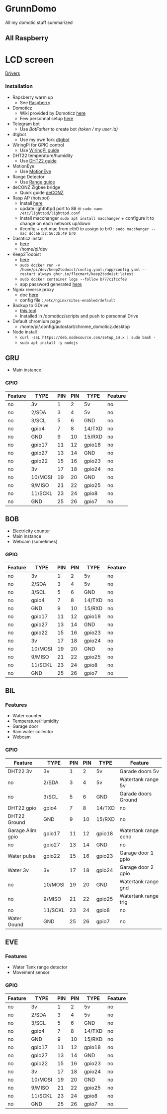 # GrunnDomo
All my domotic stuff summarized

## All Raspberry

# LCD screen
[Drivers](https://github.com/goodtft/LCD-show)

### Installation
* Rapsberry warm up
    * See [Raspberry](Raspberry.md)
* Domoticz  
    * Wiki provided by Domoticz [here](https://www.domoticz.com/wiki/Raspberry_Pi)
    * Few personnal setup [here](Domoticz.md)
* Telegram bot
    * Use *BotFather* to create bot _(token / my user id)_
* dtgbot
    * Use my own fork [dtgbot](https://github.com/Grunnpi/dtgbot)
* WiringPi for GPIO control
    * Use [WiringPi guide](WiringPi.md)
* DHT22 temperature/humidity
    * Use [DHT22 guide](DHT22.md)
* MotionEye
    * Use [MotionEye](MotionEye.md)
* Range Detector
    * Use [Range guide](RangeDetector.md)
* deCONZ Zigbee bridge
    * Quick guide [deCONZ](deCONZ.md)
* Rasp AP (hotspot)
    * Install [here](https://raspap.com/)
    * update lighthttpd port to 88 in `sudo nano /etc/lighttpd/lighttpd.conf`
    * install macchanger `sudo apt install macchanger` + configure it to change on each network up/down
    * ifconfig + get mac from eth0 to assign to br0 : `sudo macchanger --mac dc:a6:32:56:3b:49 br0`
* Dashticz install
    * [here](https://dashticz.readthedocs.io/en/master/gettingstarted/automaticinstall.html)
    * /home/pi/dev
* Keep2Todoist
    * [here](https://github.com/flecmart/keep2todoist)
    * `sudo docker run -v /home/pi/dev/keep2todoist/config.yaml:/app/config.yaml --restart always ghcr.io/flecmart/keep2todoist:latest`
    * `sudo docker container logs --follow b777c1fccfe8`
    * app password generated [here](https://myaccount.google.com/apppasswords)
* Ngnix reverse proxy
    * doc [here](https://github.com/DewGew/Domoticz-Google-Assistant/wiki/Nginx-reverse-proxy)
    * config file : `/etc/nginx/sites-enabled/default`
* Backup to GDrive
    * [this tool](https://github.com/bachvtuan/Backup-To-Google-Drive)
    * Installed in /domoticz/scripts and push to personnal Drive
* Default chromium page
   * /home/pi/.config/autostart/chrome_domoticz.desktop
* Node install
   * `curl -sSL https://deb.nodesource.com/setup_14.x | sudo bash -`
   * `sudo apt install -y nodejs`

## GRU
* Main instance

### GPIO

Feature|TYPE|PIN|PIN|TYPE|Feature
-------|----|---|---|----|-------
no|3v|1|2|5v|no
no|2/SDA|3|4|5v|no
no|3/SCL|5|6|GND|no
no|gpio4|7|8|14/TXD|no
no|GND|9|10|15/RXD|no
no|gpio17|11|12|gpio18|no
no|gpio27|13|14|GND|no
no|gpio22|15|16|gpio23|no
no|3v|17|18|gpio24|no
no|10/MOSI|19|20|GND|no
no|9/MISO|21|22|gpio25|no
no|11/SCKL|23|24|gpio8|no
no|GND|25|26|gpio7|no

## BOB
* Electricity counter
* Main instance
* Webcam (sometimes)

### GPIO

Feature|TYPE|PIN|PIN|TYPE|Feature
-------|----|---|---|----|-------
no|3v|1|2|5v|no
no|2/SDA|3|4|5v|no
no|3/SCL|5|6|GND|no
no|gpio4|7|8|14/TXD|no
no|GND|9|10|15/RXD|no
no|gpio17|11|12|gpio18|no
no|gpio27|13|14|GND|no
no|gpio22|15|16|gpio23|no
no|3v|17|18|gpio24|no
no|10/MOSI|19|20|GND|no
no|9/MISO|21|22|gpio25|no
no|11/SCKL|23|24|gpio8|no
no|GND|25|26|gpio7|no

## BIL
### Features
* Water counter
* Temperature/Humidity
* Garage door
* Rain water collector
* Webcam

### GPIO

Feature|TYPE|PIN|PIN|TYPE|Feature
-------|----|---|---|----|-------
DHT22 3v|3v|1|2|5v|Garade doors 5v
no|2/SDA|3|4|5v|Watertank range 5v
no|3/SCL|5|6|GND|Garade doors Ground
DHT22 gpio|gpio4|7|8|14/TXD|no
DHT22 Ground|GND|9|10|15/RXD|no
Garage Alim gpio|gpio17|11|12|gpio18|Watertank range echo
no|gpio27|13|14|GND|no
Water pulse|gpio22|15|16|gpio23|Garage door 1 gpio 
Water 3v|3v|17|18|gpio24|Garage door 2 gpio 
no|10/MOSI|19|20|GND|Watertank range gnd
no|9/MISO|21|22|gpio25|Watertank range trig
no|11/SCKL|23|24|gpio8|no
Water Gound|GND|25|26|gpio7|no

## EVE
### Features
* Water Tank range detector
* Movement sensor

### GPIO

Feature|TYPE|PIN|PIN|TYPE|Feature
-------|----|---|---|----|-------
no|3v|1|2|5v|no
no|2/SDA|3|4|5v|no
no|3/SCL|5|6|GND|no
no|gpio4|7|8|14/TXD|no
no|GND|9|10|15/RXD|no
no|gpio17|11|12|gpio18|no
no|gpio27|13|14|GND|no
no|gpio22|15|16|gpio23|no
no|3v|17|18|gpio24|no
no|10/MOSI|19|20|GND|no
no|9/MISO|21|22|gpio25|no
no|11/SCKL|23|24|gpio8|no
no|GND|25|26|gpio7|no
